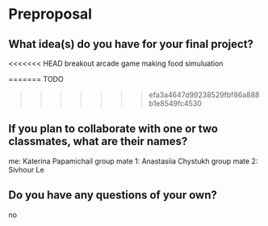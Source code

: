 # Preproposal

## What idea(s) do you have for your final project?

<<<<<<< HEAD
breakout arcade game
making food simuluation

=======
TODO
>>>>>>> efa3a4647d99238529fbf86a888b1e8549fc4530

## If you plan to collaborate with one or two classmates, what are their names?

me: Katerina Papamichail
group mate 1: Anastasiia Chystukh
group mate 2: Sivhour Le


## Do you have any questions of your own?

no
